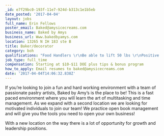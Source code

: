 ```yaml
---
_id: e7f29bc0-193f-11e7-924d-b313c1e1b5eb
date_posted: '2017-04-04'
layout: jobs
full_name: Erin Fellows
poster_email: Baked@amysicecreams.com
business_name: Baked by Amys
business_url: Www.bakedbyamys.com
location: 13265 N IH 183 ste B
title: Baker/decorator
category: boh
qualifications: "Food Handlers \r\nBe able to lift 50 lbs \r\nPositive attitude"
job_type: full_time
compensation: Starting at $10-$11 DOE plus tips & bonus program
how_to_apply: Email resumes to baked@amysicecreams.com
date: '2017-04-04T14:06:32.838Z'
---
```

If you’re looking to join a fun and hard working environment with a team of passionate pastry artists, Baked by Amy’s is the place to be! This is a fast paced environment where you will learn the art of multitasking and time management. As we expand with a second location we are looking for motivated individuals to join our team! We practice open book management and will give you the tools you need to open your own business! 

With a new location on the way there is  a lot of opportunity for growth and leadership positions.
